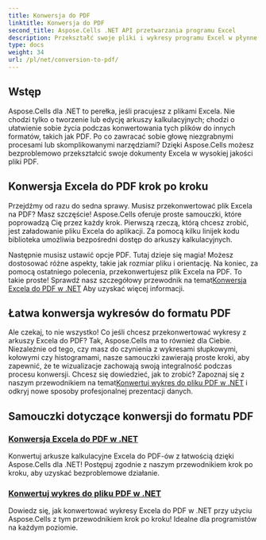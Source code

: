 ```yaml
---
title: Konwersja do PDF
linktitle: Konwersja do PDF
second_title: Aspose.Cells .NET API przetwarzania programu Excel
description: Przekształć swoje pliki i wykresy programu Excel w płynne pliki PDF dzięki naszym łatwym w użyciu samouczkom Aspose.Cells dla .NET.
type: docs
weight: 34
url: /pl/net/conversion-to-pdf/
---
```

## Wstęp

Aspose.Cells dla .NET to perełka, jeśli pracujesz z plikami Excela. Nie chodzi tylko o tworzenie lub edycję arkuszy kalkulacyjnych; chodzi o ułatwienie sobie życia podczas konwertowania tych plików do innych formatów, takich jak PDF. Po co zawracać sobie głowę niezgrabnymi procesami lub skomplikowanymi narzędziami? Dzięki Aspose.Cells możesz bezproblemowo przekształcić swoje dokumenty Excela w wysokiej jakości pliki PDF. 

## Konwersja Excela do PDF krok po kroku

Przejdźmy od razu do sedna sprawy. Musisz przekonwertować plik Excela na PDF? Masz szczęście! Aspose.Cells oferuje proste samouczki, które poprowadzą Cię przez każdy krok. Pierwszą rzeczą, którą chcesz zrobić, jest załadowanie pliku Excela do aplikacji. Za pomocą kilku linijek kodu biblioteka umożliwia bezpośredni dostęp do arkuszy kalkulacyjnych.

 Następnie musisz ustawić opcje PDF. Tutaj dzieje się magia! Możesz dostosować różne aspekty, takie jak rozmiar pliku i orientację. Na koniec, za pomocą ostatniego polecenia, przekonwertujesz plik Excela na PDF. To takie proste! Sprawdź nasz szczegółowy przewodnik na temat[Konwersja Excela do PDF w .NET](./excel-to-pdf-conversion/) Aby uzyskać więcej informacji.

## Łatwa konwersja wykresów do formatu PDF

Ale czekaj, to nie wszystko! Co jeśli chcesz przekonwertować wykresy z arkuszy Excela do PDF? Tak, Aspose.Cells ma to również dla Ciebie. Niezależnie od tego, czy masz do czynienia z wykresami słupkowymi, kołowymi czy histogramami, nasze samouczki zawierają proste kroki, aby zapewnić, że te wizualizacje zachowają swoją integralność podczas procesu konwersji. Chcesz się dowiedzieć, jak to zrobić? Zapoznaj się z naszym przewodnikiem na temat[Konwertuj wykres do pliku PDF w .NET](./convert-chart-to-pdf/) i odkryj nowe sposoby profesjonalnej prezentacji danych.

## Samouczki dotyczące konwersji do formatu PDF
### [Konwersja Excela do PDF w .NET](./excel-to-pdf-conversion/)
Konwertuj arkusze kalkulacyjne Excela do PDF-ów z łatwością dzięki Aspose.Cells dla .NET! Postępuj zgodnie z naszym przewodnikiem krok po kroku, aby uzyskać bezproblemowe działanie.
### [Konwertuj wykres do pliku PDF w .NET](./convert-chart-to-pdf/)
Dowiedz się, jak konwertować wykresy Excela do PDF w .NET przy użyciu Aspose.Cells z tym przewodnikiem krok po kroku! Idealne dla programistów na każdym poziomie.